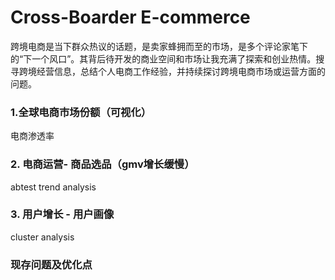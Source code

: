 # Cross-Boarder E-commerce
跨境电商是当下群众热议的话题，是卖家蜂拥而至的市场，是多个评论家笔下的“下一个风口”。其背后待开发的商业空间和市场让我充满了探索和创业热情。搜寻跨境经营信息，总结个人电商工作经验，并持续探讨跨境电商市场或运营方面的问题。

### 1.全球电商市场份额（可视化）
电商渗透率

### 2. 电商运营- 商品选品（gmv增长缓慢）
abtest
trend analysis

### 3. 用户增长 - 用户画像
cluster analysis

### 现存问题及优化点
